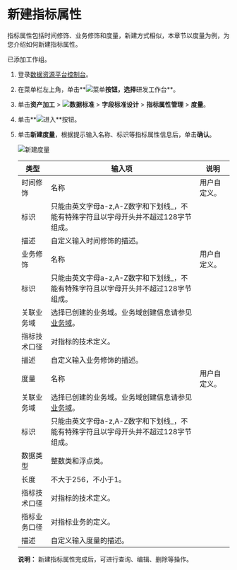 # 新建指标属性

指标属性包括时间修饰、业务修饰和度量，新建方式相似，本章节以度量为例，为您介绍如何新建指标属性。

已添加工作组。

1.  登录[数据资源平台控制台](https://dataq.console.aliyun.com)。

2.  在菜单栏左上角，单击**![菜单](https://static-aliyun-doc.oss-accelerate.aliyuncs.com/assets/img/zh-CN/6504337061/p188771.png)**按钮，选择**研发工作台**。

3.  单击**资产加工** \> **![数据标准](https://static-aliyun-doc.oss-accelerate.aliyuncs.com/assets/img/zh-CN/6358100161/p208862.png)** \> **字段标准设计** \> **指标属性管理** \> **度量**。

4.  单击**![进入](https://static-aliyun-doc.oss-accelerate.aliyuncs.com/assets/img/zh-CN/6504337061/p188815.png)**按钮。

5.  单击**新建度量**，根据提示输入名称、标识等指标属性信息后，单击**确认**。

    ![新建度量](https://static-aliyun-doc.oss-accelerate.aliyuncs.com/assets/img/zh-CN/8411579161/p269873.png)

    |类型|输入项|说明|
    |--|---|--|
    |时间修饰|名称|用户自定义。|
    |标识|只能由英文字母a-z,A-Z数字和下划线\_，不能有特殊字符且以字母开头并不超过128字节组成。|
    |描述|自定义输入时间修饰的描述。|
    |业务修饰|名称|用户自定义。|
    |标识|只能由英文字母a-z,A-Z数字和下划线\_，不能有特殊字符且以字母开头并不超过128字节组成。|
    |关联业务域|选择已创建的业务域。业务域创建信息请参见[业务域](/cn.zh-CN/用户指南/数据标准/全局设置/业务域.md)。|
    |指标技术口径|对指标的技术定义。|
    |描述|自定义输入业务修饰的描述。|
    |度量|名称|用户自定义。|
    |关联业务域|选择已创建的业务域。业务域创建信息请参见[业务域](/cn.zh-CN/用户指南/数据标准/全局设置/业务域.md)。|
    |标识|只能由英文字母a-z,A-Z数字和下划线\_，不能有特殊字符且以字母开头并不超过128字节组成。|
    |数据类型|整数类和浮点类。|
    |长度|不大于256，不小于1。|
    |指标技术口径|对指标的技术定义。|
    |指标业务口径|对指标业务的定义。|
    |描述|自定义输入度量的描述。|

    **说明：** 新建指标属性完成后，可进行查询、编辑、删除等操作。


